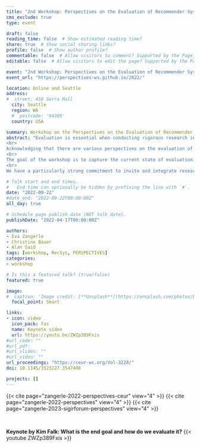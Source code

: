 ```yaml
---
title: "2nd Workshop: Perspectives on the Evaluation of Recommender Systems (PERSPECTIVES 2022)"
cms_exclude: true
type: event

draft: false
reading_time: false  # Show estimated reading time?
share: true  # Show social sharing links?
profile: false  # Show author profile?
commentable: false  # Allow visitors to comment? Supported by the Page, Post, and Docs content types.
editable: false  # Allow visitors to edit the page? Supported by the Page, Post, and Docs content types.

event: "2nd Workshop: Perspectives on the Evaluation of Recommender Systems (PERSPECTIVES 2022)"
event_url: "https://perspectives-ws.github.io/2022/"

location: Online and Seattle
address:
#  street: 450 Serra Mall
  city: Seattle
  region: WA
  #  postcode: '94305'
  country: USA

summary: Workshop on the Perspectives on the Evaluation of Recommender Systems (PERSPECTIVES 2022) at RecSys 2022.
abstract: "Evaluation is essential when conducting rigorous research in recommender systems (RS). It may span the evaluation of early ideas and approaches up to elaborate systems in operation; it may target a wide spectrum of different aspects being evaluated. Naturally, we do (and have to) take various perspectives on the evaluation of RS. Thereby, the term “perspective” may, for instance, refer to various purposes of a RS, the various stakeholders affected by a RS, or the potential risks that ought to be minimized. Further, we have to consider that various methodological approaches and experimental designs represent different perspectives on evaluation. The perspective on the evaluation of RS may also be substantially characterized by the available resources. The access to resources will likely be different for PhD students compared to established researchers in industry.
<br>
Acknowledging that there are various perspectives on the evaluation of RS, we want to put into discussion whether there is a “golden standard” for the evaluation of RS, and—if so—if it indeed is “golden” in any sense. We postulate that the various perspectives are valid and reasonable, and aim to reach out to the community to discuss and reason about.
<br>
The goal of the workshop is to capture the current state of evaluation, and gauge whether there is, or should be, a different target that RS evaluation should strive for. The workshop will address the question: where should we go from here as a community? and aims at coming up with concrete steps for action.
<br>
We have a particularly strong commitment to invite and integrate researchers at the beginning of their careers and want to equally integrate established researchers and practitioners, from industry and academia alike. It is our particular concern to give a voice to the various perspectives involved."

# Talk start and end times.
#   End time can optionally be hidden by prefixing the line with `#`.
date: "2022-09-22"
#date_end: "2022-09-22T00:00:00Z"
all_day: true

# Schedule page publish date (NOT talk date).
publishDate: "2022-04-17T00:00:00Z"

authors:
- Eva Zangerle
- Christine Bauer
- Alan Said
tags: [workshop, RecSys, PERSPECTIVES]
categories:
- workshop

# Is this a featured talk? (true/false)
featured: true

image:
#  caption: 'Image credit: [**Unsplash**](https://unsplash.com/photos/bzdhc5b3Bxs)'
  focal_point: Smart

links: 
- icon: video
  icon_pack: fas
  name: Keynote video
  url: https://youtu.be/ZWZp389Fxis
#url_code: ""
#url_pdf: 
#url_slides: ""
#url_video: ""
url_proceedings: "https://ceur-ws.org/Vol-3228/"
doi: 10.1145/3523227.3547408

projects: []
---
```


{{< cite page="zangerle-2022-perspectives-ceur" view="4" >}}
{{< cite page="zangerle-2022-perspectives" view="4" >}}
{{< cite page="zangerle-2023-sigirforum-perspectives" view="4" >}}

<br>

**Keynote by Kim Falk: What is the end goal and how do we evaluate it?**
{{< youtube ZWZp389Fxis >}}